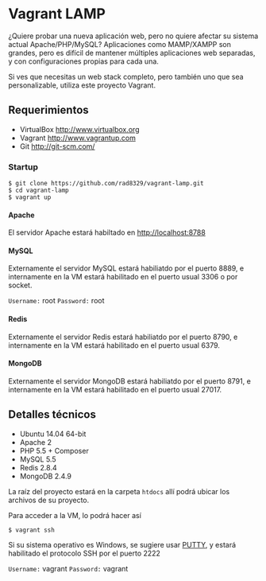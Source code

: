 Vagrant LAMP
============
¿Quiere probar una nueva aplicación web, pero no quiere afectar su sistema actual Apache/PHP/MySQL? 
Aplicaciones como MAMP/XAMPP son grandes, pero es difícil de mantener múltiples aplicaciones web separadas, y con configuraciones propias para cada una.

Si ves que necesitas un web stack completo, pero también uno que sea personalizable, utiliza este proyecto Vagrant.

Requerimientos
------------
* VirtualBox <http://www.virtualbox.org>
* Vagrant <http://www.vagrantup.com>
* Git <http://git-scm.com/>


### Startup
	$ git clone https://github.com/rad8329/vagrant-lamp.git
	$ cd vagrant-lamp
	$ vagrant up

#### Apache
El servidor Apache estará habiltado en <http://localhost:8788>

#### MySQL
Externamente el servidor MySQL estará habiliatdo por el puerto 8889, e internamente en la VM estará habilitado en el puerto usual 3306  o por socket.

`Username:` root
`Password:` root

#### Redis

Externamente el servidor Redis estará habiliatdo por el puerto 8790, e internamente en la VM estará habilitado en el puerto usual 6379.

#### MongoDB

Externamente el servidor MongoDB estará habiliatdo por el puerto 8791, e internamente en la VM estará habilitado en el puerto usual 27017.

Detalles técnicos
-----------------
* Ubuntu 14.04 64-bit
* Apache 2
* PHP 5.5 + Composer
* MySQL 5.5
* Redis 2.8.4
* MongoDB 2.4.9

La raíz del proyecto estará en la carpeta `htdocs` allí podrá ubicar los archivos de su proyecto.

Para acceder a la VM, lo podrá hacer así

	$ vagrant ssh

Si su sistema operativo es Windows, se sugiere usar [PUTTY](http://www.chiark.greenend.org.uk/~sgtatham/putty/download.html), y estará habilitado el protocolo SSH por el puerto 2222

`Username:` vagrant
`Password:` vagrant
